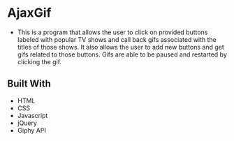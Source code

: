 # AjaxGif

* This is a program that allows the user to click on provided buttons labeled with popular TV shows and call back gifs associated with the titles of those shows. It also allows the user to add new buttons and get gifs related to those buttons. Gifs are able to be paused and restarted by clicking the gif. 


## Built With

* HTML
* CSS
* Javascript
* jQuery
* Giphy API
